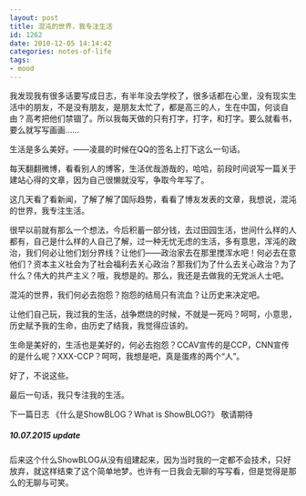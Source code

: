 ```yaml
---
layout: post
title: 混沌的世界，我专注生活
id: 1262
date: 2010-12-05 14:14:42
categories: notes-of-life
tags:
- mood
---
```


我发现我有很多话要写成日志，有半年没去学校了，很多话都在心里，没有现实生活中的朋友，不是没有朋友，是朋友太忙了，都是高三的人，生在中国，何谈自由？高考把他们禁锢了。所以我每天做的只有打字，打字，和打字。要么就看书，要么就写写画画……<!-- more -->

生活是多么美好。——凌晨的时候在QQ的签名上打下这么一句话。

每天翻翻微博，看看别人的博客，生活优哉游哉的，哈哈，前段时间说写一篇关于建站心得的文章，因为自己很懒就没写，争取今年写了。

这几天看了看新闻，了解了解了国际趋势，看看了博友发表的文章，我想说，混沌的世界，我专注生活。

很早以前就有那么一个想法，今后积蓄一部分钱，去过田园生活，世间什么样的人都有，自己是什么样的人自己了解，过一种无忧无虑的生活，多有意思，浑沌的政治，我们何必让他们划分界线？让他们——政治家去在那里搅浑水吧！何必去在意他们？资本主义社会为了社会福利去关心政治？那我们为了什么去关心政治？为了什么？伟大的共产主义？哦，我想是的。那么，我还是去做我的无党派人士吧。

混沌的世界，我们何必去抱怨？抱怨的结局只有流血？让历史来决定吧。

让他们自己玩，我过我的生活，战争燃烧的时候，不就是一死吗？呵呵，小意思，历史赋予我的生命，由历史了结我，我觉得应该的。

生命是美好的，生活也是美好的，何必去抱怨？CCAV宣传的是CCP，CNN宣传的是什么呢？XXX-CCP？呵呵，我想是吧，真是蛋疼的两个“人”。

好了，不说这些。

最后一句话，我只专注我的生活。

下一篇日志 《什么是ShowBLOG？What is ShowBLOG?》 敬请期待

##### 10.07.2015 update

后来这个什么ShowBLOG从没有组建起来，因为当时我的一定都不会技术，只好放弃，就这样结束了这个简单地梦。也许有一日我会无聊的写写看，但是觉得是那么的无聊与可笑。